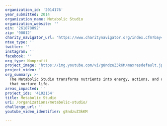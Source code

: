 ```yaml
---
organization_id: '2014176'
year_submitted: 2014
organization_name: Metabolic Studio
organization_website: ''
ein: '261878892'
zip: '90012'
charity_navigator_url: 'https://www.charitynavigator.org/index.cfm?bay=search.profile&ein=261878892'
ntee_type: ''
twitter: ''
instagram: ''
facebook: ''
org_type: Nonprofit
project_image: 'https://img.youtube.com/vi/g8ndzuZ3kKM/maxresdefault.jpg'
project_video: ''
org_summary: >-
  The Metabolic Studio transforms nutrients into energy, actions, and objects
  that nurture life.
areas_impacted: ''
project_ids: '4102154'
title: Metabolic Studio
uri: /organizations/metabolic-studio/
challenge_url: ''
youtube_video_identifier: g8ndzuZ3kKM

---
```

